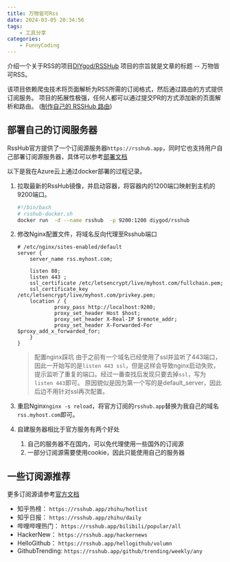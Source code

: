 ```yaml
---
title: 万物皆可Rss
date: 2024-03-05 20:34:56
tags:
    - 工具分享
categories:
    - FunnyCoding
---
```


介绍一个关于RSS的项目[DIYgod/RSSHub](https://github.com/DIYgod/RSSHub) 项目的宗旨就是文章的标题 -- 万物皆可RSS。

该项目依赖爬虫技术将页面解析为RSS所需的订阅格式，然后通过路由的方式提供订阅服务。
项目的拓展性极强，任何人都可以通过提交PR的方式添加新的页面解析和路由。 ([制作自己的 RSSHub 路由](https://docs.rsshub.app/zh/joinus/new-rss/start-code))

## 部署自己的订阅服务器

RssHub官方提供了一个订阅源服务器`https://rsshub.app`，同时它也支持用户自己部署订阅源服务器，具体可以参考[部署文档](https://docs.rsshub.app/zh/install/)

以下是我在Azure云上通过docker部署的过程记录。

1. 拉取最新的RssHub镜像，并启动容器，将容器内的1200端口映射到主机的9200端口。

    ```bash
    #!/bin/bash
    # rsshub-docker.sh
    docker run  -d --name rsshub  -p 9200:1200 diygod/rsshub
    ```

2. 修改Nginx配置文件，将域名反向代理至Rsshub端口

    ```nginx
    # /etc/nginx/sites-enabled/default
    server {
        server_name rss.myhost.com;

        listen 80;
        listen 443 ;
        ssl_certificate /etc/letsencrypt/live/myhost.com/fullchain.pem;
        ssl_certificate_key /etc/letsencrypt/live/myhost.com/privkey.pem;
        location / {
                proxy_pass http://localhost:9200;
                proxy_set_header Host $host;
                proxy_set_header X-Real-IP $remote_addr;
                proxy_set_header X-Forwarded-For $proxy_add_x_forwarded_for;
        }
    }
    ```

    > 配置nginx踩坑
    > 由于之前有一个域名已经使用了ssl并监听了443端口，因此一开始写的是`listen 443 ssl`，但是这样会导致nginx启动失败，提示监听了重复的端口。经过一番查找后发现只要去掉`ssl`，写为`listen 443`即可。 原因貌似是因为第一个写的是default_server，因此后边不用针对ssl再次配置。

3. 重启Nginx`nginx -s reload`，将官方订阅的`rsshub.app`替换为我自己的域名`rss.myhost.com`即可。
4. 自建服务器相比于官方服务有两个好处
   1. 自己的服务器不在国内，可以免代理使用一些国外的订阅源
   2. 一部分订阅源需要使用cookie，因此只能使用自己的服务器

## 一些订阅源推荐

更多订阅源请参考[官方文档](https://docs.rsshub.app/zh/routes)

- 知乎热榜： `https://rsshub.app/zhihu/hotlist`
- 知乎日报： `https://rsshub.app/zhihu/daily`
- 哔哩哔哩热门： `https://rsshub.app/bilibili/popular/all`
- HackerNew： `https://rsshub.app/hackernews`
- HelloGithub： `https://rsshub.app/hellogithub/volumn`
- GithubTrending: `https://rsshub.app/github/trending/weekly/any`

